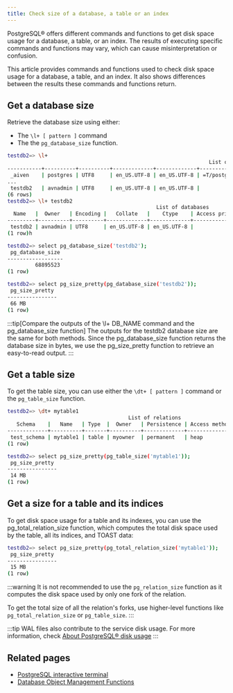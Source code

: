 ```yaml
---
title: Check size of a database, a table or an index
---
```


PostgreSQL® offers different commands and functions to get disk space
usage for a database, a table, or an index. The results of executing
specific commands and functions may vary, which can cause
misinterpretation or confusion.

This article provides commands and functions used to check disk space
usage for a database, a table, and an index. It also shows differences
between the results these commands and functions return.

## Get a database size

Retrieve the database size using either:
- The `\l+ [ pattern ]` command
- The the `pg_database_size` function.

```bash title="Using the \l+ [ pattern ] command"
testdb2=> \l+
                                                                 List of databases   Name    |  Owner   | Encoding |   Collate   |    Ctype    |   Access privileges   |   Size    | Tablespace |            Description
-----------+----------+----------+-------------+-------------+-----------------------+-----------+------------+------------------------------------
 _aiven    | postgres | UTF8     | en_US.UTF-8 | en_US.UTF-8 | =T/postgres          +| No Access | pg_default |
...
 testdb2   | avnadmin | UTF8     | en_US.UTF-8 | en_US.UTF-8 |                       | 66 MB     | pg_default |
(6 rows)
testdb2=> \l+ testdb2
                                                List of databases
  Name   |  Owner   | Encoding |   Collate   |    Ctype    | Access privileges | Size  | Tablespace | Description
---------+----------+----------+-------------+-------------+-------------------+-------+------------+-------------
 testdb2 | avnadmin | UTF8     | en_US.UTF-8 | en_US.UTF-8 |                   | 66 MB | pg_default |
(1 row)h
```

```bash title="Using the pg_database_size function"
testdb2=> select pg_database_size('testdb2');
 pg_database_size
------------------
         68895523
(1 row)

testdb2=> select pg_size_pretty(pg_database_size('testdb2'));
 pg_size_pretty
----------------
 66 MB
(1 row)
```

:::tip[Compare the outputs of the \l+ DB_NAME command and the pg_database_size function]
The outputs for the testdb2 database size are the same for both methods. Since
the pg_database_size function returns the database size in bytes, we use the
pg_size_pretty function to retrieve an easy-to-read output.
:::

## Get a table size

To get the table size, you can use either the `\dt+ [ pattern ]` command or the `pg_table_size` function.

```bash title="Using the \dt+ [ pattern ] command"
testdb2=> \dt+ mytable1
                                       List of relations
   Schema    |   Name   | Type  |  Owner   | Persistence | Access method | Size  | Description
-------------+----------+-------+----------+-------------+---------------+-------+-------------
 test_schema | mytable1 | table | myowner  | permanent   | heap          | 14 MB |
(1 row)
```

```bash title="Use the pg_table_size function"
testdb2=> select pg_size_pretty(pg_table_size('mytable1'));
 pg_size_pretty
----------------
 14 MB
(1 row)
```

## Get a size for a table and its indices

To get disk space usage for a table and its indexes, you can use the pg_total_relation_size function, which computes the total disk space used by the table, all its indices, and TOAST data:

```bash
testdb2=> select pg_size_pretty(pg_total_relation_size('mytable1'));
 pg_size_pretty
----------------
 15 MB
(1 row)
```

:::warning
It is not recommended to use the `pg_relation_size` function as it computes the disk
space used by only one fork of the relation.

To get the total size of all the relation's forks, use higher-level
functions like `pg_total_relation_size` or `pg_table_size`.
:::

:::tip
WAL files also contribute to the service disk usage. For more
information, check
[About PostgreSQL® disk usage](/docs/products/postgresql/concepts/pg-disk-usage)
:::

## Related pages

- [PostgreSQL interactive terminal](https://www.postgresql.org/docs/15/app-psql.html)
- [Database Object Management Functions](https://www.postgresql.org/docs/current/functions-admin.html#FUNCTIONS-ADMIN-DBOBJECT)
